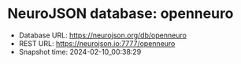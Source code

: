# NeuroJSON database: openneuro
- Database URL: https://neurojson.org/db/openneuro
- REST URL: https://neurojson.io:7777/openneuro
- Snapshot time: 2024-02-10_00:38:29
